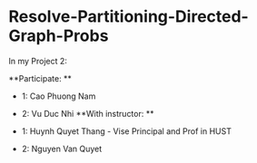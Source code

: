 # Resolve-Partitioning-Directed-Graph-Probs
In my Project 2:

**Participate: **
- 1: Cao Phuong Nam
- 2: Vu Duc Nhi
**With instructor: **

- 1: Huynh Quyet Thang - Vise Principal and Prof in HUST
- 2: Nguyen Van Quyet
